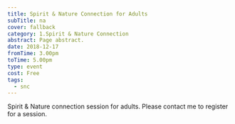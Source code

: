 ```yaml
---
title: Spirit & Nature Connection for Adults
subTitle: na
cover: fallback
category: 1.Spirit & Nature Connection
abstract: Page abstract.
date: 2018-12-17
fromTime: 3.00pm
toTime: 5.00pm
type: event
cost: Free
tags:
  - snc
---
```


Spirit & Nature connection session for adults. Please contact me to register for a session.

